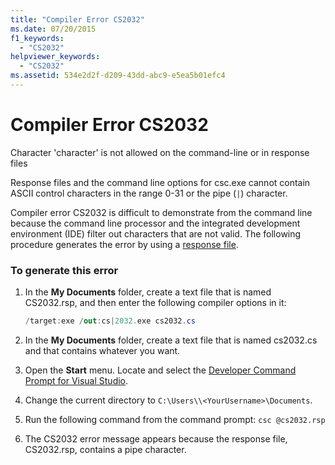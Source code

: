 ```yaml
---
title: "Compiler Error CS2032"
ms.date: 07/20/2015
f1_keywords: 
  - "CS2032"
helpviewer_keywords: 
  - "CS2032"
ms.assetid: 534e2d2f-d209-43dd-abc9-e5ea5b01efc4
---
```

# Compiler Error CS2032
Character 'character' is not allowed on the command-line or in response files  
  
 Response files and the command line options for csc.exe cannot contain ASCII control characters in the range 0-31 or the pipe (`|`) character.  
  
 Compiler error CS2032 is difficult to demonstrate from the command line because the command line processor and the integrated development environment (IDE) filter out characters that are not valid. The following procedure generates the error by using a [response file](../../../csharp/language-reference/compiler-options/response-file-compiler-option.md).  
  
### To generate this error  
  
1.  In the **My Documents** folder, create a text file that is named CS2032.rsp, and then enter the following compiler options in it:  
  
    ```csharp  
    /target:exe /out:cs|2032.exe cs2032.cs  
    ```  
  
2.  In the **My Documents** folder, create a text file that is named cs2032.cs and that contains whatever you want.  
  
3.  Open the **Start** menu. Locate and select the [Developer Command Prompt for Visual Studio](../../../framework/tools/developer-command-prompt-for-vs.md).
  
4.  Change the current directory to `C:\Users\\<YourUsername>\Documents`.  
  
5.  Run the following command from the command prompt: `csc @cs2032.rsp`  
  
6.  The CS2032 error message appears because the response file, CS2032.rsp, contains a pipe character.
